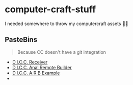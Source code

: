 # computer-craft-stuff
I needed somewhere to throw my computercraft assets 🤷‍♂️

## PasteBins
> Because CC doesn't have a git integration

- [D.I.C.C. Receiver](https://pastebin.com/CLARHGgV)
- [D.I.C.C. Anal Remote Builder](https://pastebin.com/VzzN1t30)
- [D.I.C.C. A.R.B Example](https://pastebin.com/MYamT65L)
- []()
